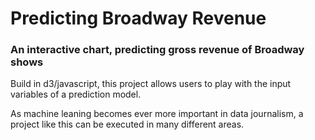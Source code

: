 # Predicting Broadway Revenue

### An interactive chart, predicting gross revenue of Broadway shows

Build in d3/javascript, this project allows users to play with the input variables of a prediction model. 

As machine leaning becomes ever more important in data journalism, a project like this can be executed in many different areas. 
